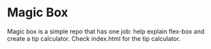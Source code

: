 # Magic Box
Magic box is a simple repo that has one job: help explain flex-box and create a tip calculator.
Check index.html for the tip calculator.
